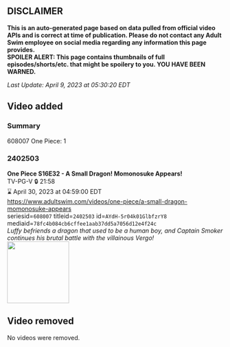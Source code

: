 ## DISCLAIMER
**This is an auto-generated page based on data pulled from official video APIs and is correct at time of publication. Please do not contact any Adult Swim employee on social media regarding any information this page provides.**  
**SPOILER ALERT: This page contains thumbnails of full episodes/shorts/etc. that might be spoilery to you. YOU HAVE BEEN WARNED.**  

_Last Update: April 9, 2023 at 05:30:20 EDT_
## Video added
### Summary
608007 One Piece: 1  
### 2402503
**One Piece S16E32 - A Small Dragon! Momonosuke Appears!**  
TV-PG-V 🔒 21:58  
⌛ April 30, 2023 at 04:59:00 EDT  
https://www.adultswim.com/videos/one-piece/a-small-dragon-momonosuke-appears  
seriesid=`608007` titleid=`2402503` id=`AYdH-5r04k01GlbfzrY8` mediaid=`78fc4b084cb6cffee1aab37dd5a7056d12e4f24c`  
_Luffy befriends a dragon that used to be a human boy, and Captain Smoker continues his brutal battle with the villainous Vergo!_  
<a href="https://media.cdn.adultswim.com/uploads/20230408/thumbnails/2_2348112353-OnePiece611Still001tiny.png"><img src="https://media.cdn.adultswim.com/uploads/20230408/thumbnails/2_2348112353-OnePiece611Still001tiny.png" height="144px" /></a>
## Video removed
No videos were removed.  
